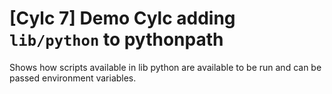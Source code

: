 # [Cylc 7] Demo Cylc adding `lib/python` to pythonpath
Shows how scripts available in lib python are available to
be run and can be passed environment variables.

